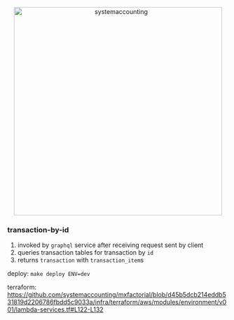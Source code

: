 <p align="center">
  <img width="475" alt="systemaccounting" src="https://user-images.githubusercontent.com/12200465/37568924-06f05d08-2a99-11e8-8891-60f373b33421.png">
</p>

### transaction-by-id

1. invoked by `graphql` service after receiving request sent by client
1. queries transaction tables for transaction by `id`
1. returns `transaction` with `transaction_item`s

deploy: `make deploy ENV=dev`

terraform: https://github.com/systemaccounting/mxfactorial/blob/d45b5dcb214eddb531819d2206786fbdd5c9033a/infra/terraform/aws/modules/environment/v001/lambda-services.tf#L122-L132